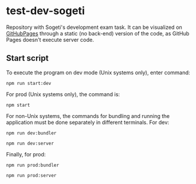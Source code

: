 # test-dev-sogeti
Repository with Sogeti's development exam task. It can be visualized on [GitHubPages](https://pedrovandrade.github.io/test-dev-sogeti/) through a static (no back-end) version of the code, as GitHub Pages doesn't execute server code.

## Start script
To execute the program on dev mode (Unix systems only), enter command:
```
npm run start:dev
```
For prod (Unix systems only), the command is:
```
npm start
```

For non-Unix systems, the commands for bundling and running the application must be done separately in different terminals. For dev:
```
npm run dev:bundler
```
```
npm run dev:server
```

Finally, for prod:
```
npm run prod:bundler
```
```
npm run prod:server
```
